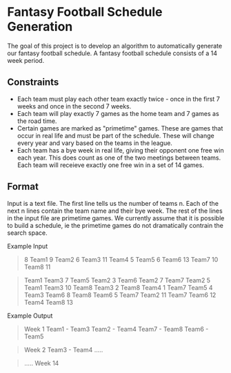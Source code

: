 # Fantasy Football Schedule Generation

The goal of this project is to develop an algorithm to automatically generate our fantasy football schedule. A fantasy football schedule consists of a 14 week period.
## Constraints
- Each team must play each other team exactly twice - once in the first 7 weeks and once in the second 7 weeks.
- Each team will play exactly 7 games as the home team and 7 games as the road time.
- Certain games are marked as "primetime" games. These are games that occur in real life and must be part of the schedule. These will change every year and vary based on the teams in the league.
- Each team has a bye week in real life, giving their opponent one free win each year. This does count as one of the two meetings between teams. Each team will receieve exactly one free win in a set of 14 games. 
## Format
Input is a text file. The first line tells us the number of teams n. Each of the next n lines contain the team name and their bye week. The rest of the lines in the input file are primetime games. We currently assume that it is possible to build a schedule, ie the primetime games do not dramatically contrain the search space.

Example Input
>8
Team1 9
Team2 6
Team3 11
Team4 5
Team5 6
Team6 13
Team7 10
Team8 11

>Team1 Team3 7
Team5 Team2 3
Team6 Team2 7
Team7 Team2 5
Team1 Team3 10
Team8 Team3 2
Team8 Team4 1
Team7 Team5 4
Team3 Team6 8
Team8 Team6 5
Team7 Team2 11
Team7 Team6 12
Team4 Team8 13

Example Output
>Week 1
Team1 - Team3
Team2 - Team4
Team7 - Team8
Team6 - Team5

>Week 2
Team3 - Team4
>.....

>.....
>Week 14

